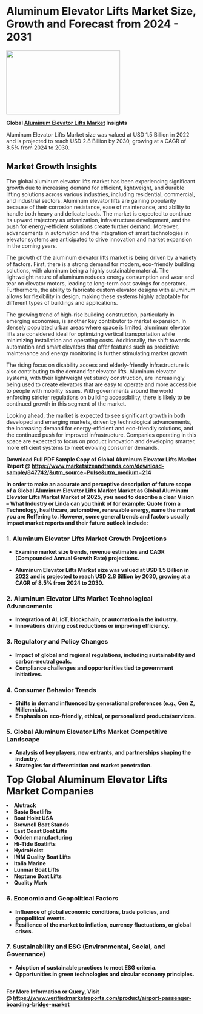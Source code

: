 <H1>Aluminum Elevator Lifts Market Size, Growth and Forecast from 2024 - 2031</H1><img class="aligncenter size-medium wp-image-584254" src="https://thirdeyenews.in/wp-content/uploads/2024/09/Global-Market-Research-300x168.jpeg" alt="" width="300" height="168" /><p><strong>Global&nbsp;<a href="https://www.marketsizeandtrends.com/download-sample/847742/&amp;utm_source=Pulse&amp;utm_medium=214">Aluminum Elevator Lifts Market</a> Insights</strong></p><p>Aluminum Elevator Lifts Market size was valued at USD 1.5 Billion in 2022 and is projected to reach USD 2.8 Billion by 2030, growing at a CAGR of 8.5% from 2024 to 2030.</p><p><h2>Market Growth Insights</h2> <p>The global aluminum elevator lifts market has been experiencing significant growth due to increasing demand for efficient, lightweight, and durable lifting solutions across various industries, including residential, commercial, and industrial sectors. Aluminum elevator lifts are gaining popularity because of their corrosion resistance, ease of maintenance, and ability to handle both heavy and delicate loads. The market is expected to continue its upward trajectory as urbanization, infrastructure development, and the push for energy-efficient solutions create further demand. Moreover, advancements in automation and the integration of smart technologies in elevator systems are anticipated to drive innovation and market expansion in the coming years. </p> <p><strong></strong></p> <p>The growth of the aluminum elevator lifts market is being driven by a variety of factors. First, there is a strong demand for modern, eco-friendly building solutions, with aluminum being a highly sustainable material. The lightweight nature of aluminum reduces energy consumption and wear and tear on elevator motors, leading to long-term cost savings for operators. Furthermore, the ability to fabricate custom elevator designs with aluminum allows for flexibility in design, making these systems highly adaptable for different types of buildings and applications.</p> <p>The growing trend of high-rise building construction, particularly in emerging economies, is another key contributor to market expansion. In densely populated urban areas where space is limited, aluminum elevator lifts are considered ideal for optimizing vertical transportation while minimizing installation and operating costs. Additionally, the shift towards automation and smart elevators that offer features such as predictive maintenance and energy monitoring is further stimulating market growth.</p> <p>The rising focus on disability access and elderly-friendly infrastructure is also contributing to the demand for elevator lifts. Aluminum elevator systems, with their lightweight yet sturdy construction, are increasingly being used to create elevators that are easy to operate and more accessible to people with mobility issues. With governments around the world enforcing stricter regulations on building accessibility, there is likely to be continued growth in this segment of the market.</p> <p>Looking ahead, the market is expected to see significant growth in both developed and emerging markets, driven by technological advancements, the increasing demand for energy-efficient and eco-friendly solutions, and the continued push for improved infrastructure. Companies operating in this space are expected to focus on product innovation and developing smarter, more efficient systems to meet evolving consumer demands.</p> <p><strong></p><p><span class=""><strong>Download Full PDF Sample Copy of Global Aluminum Elevator Lifts Market Report</strong> @ <a href="https://www.marketsizeandtrends.com/download-sample/847742/&amp;utm_source=Pulse&amp;utm_medium=214" target="_blank">https://www.marketsizeandtrends.com/download-sample/847742/&amp;utm_source=Pulse&amp;utm_medium=214</a></span></p><p>In order to make an accurate and perceptive description of future scope of a Global&nbsp;Aluminum Elevator Lifts Market Market as Global&nbsp;Aluminum Elevator Lifts Market Market of 2025, you need to describe a clear Vision &ndash; What Industry or Linda can you think of for example: Quote from a Technology, healthcare, automotive, renewable energy, name the market you are Reffering to. However, some general trends and factors usually impact market reports and their future outlook include:</p><h3>1.&nbsp;<strong>Aluminum Elevator Lifts Market Growth Projections</strong></h3><ul><li>Examine market size trends, revenue estimates and CAGR (Compounded Annual Growth Rate) projections.</li><li><p>Aluminum Elevator Lifts Market size was valued at USD 1.5 Billion in 2022 and is projected to reach USD 2.8 Billion by 2030, growing at a CAGR of 8.5% from 2024 to 2030.</p></li></ul><h3>2.&nbsp;<strong>Aluminum Elevator Lifts Market Technological Advancements</strong></h3><ul><li>Integration of AI, IoT, blockchain, or automation in the industry.</li><li>Innovations driving cost reductions or improving efficiency.</li></ul><h3>3.&nbsp;<strong>Regulatory and Policy Changes</strong></h3><ul><li>Impact of global and regional regulations, including sustainability and carbon-neutral goals.</li><li>Compliance challenges and opportunities tied to government initiatives.</li></ul><h3>4.&nbsp;<strong>Consumer Behavior Trends</strong></h3><ul><li>Shifts in demand influenced by generational preferences (e.g., Gen Z, Millennials).</li><li>Emphasis on eco-friendly, ethical, or personalized products/services.</li></ul><h3>5.&nbsp;<strong>Global Aluminum Elevator Lifts Market Competitive Landscape</strong></h3><ul><li>Analysis of key players, new entrants, and partnerships shaping the industry.</li><li>Strategies for differentiation and market penetration.</li></ul><p data-pm-slice="1 1 []"><span style="color: inherit; font-family: inherit; font-size: 25px;">Top Global Aluminum Elevator Lifts Market Companies</span></p><div class="" data-test-id=""><p><li>Alutrack</li><li> Basta Boatlifts</li><li> Boat Hoist USA</li><li> Brownell Boat Stands</li><li> East Coast Boat Lifts</li><li> Golden manufacturing</li><li> Hi-Tide Boatlifts</li><li> HydroHoist</li><li> IMM Quality Boat Lifts</li><li> Italia Marine</li><li> Lunmar Boat Lifts</li><li> Neptune Boat Lifts</li><li> Quality Mark</li></p></div><h3>6.&nbsp;<strong>Economic and Geopolitical Factors</strong></h3><ul><li>Influence of global economic conditions, trade policies, and geopolitical events.</li><li>Resilience of the market to inflation, currency fluctuations, or global crises.</li></ul><h3>7.&nbsp;<strong>Sustainability and ESG (Environmental, Social, and Governance)</strong></h3><ul><li>Adoption of sustainable practices to meet ESG criteria.</li><li>Opportunities in green technologies and circular economy principles.</li></ul><h2><strong style="font-size: 14px;">For More Information or Query, Visit @&nbsp;</strong><a style="background-color: #ffffff; font-size: 14px;" href="https://www.marketsizeandtrends.com/report/aluminum-elevator-lifts-market/" target="_blank">https://www.verifiedmarketreports.com/product/airport-passenger-boarding-bridge-market</a></h2>
